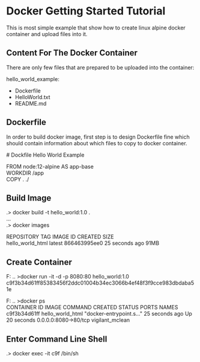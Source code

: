 # Docker Getting Started Tutorial
This is most simple example that show how to create linux alpine docker container and upload files into it.


## Content For The Docker Container
There are only few files that are prepared to be uploaded into the container:

hello_world_example:
- Dockerfile
- HelloWorld.txt
- README.md

## Dockerfile
In order to build docker image, first step is to design Dockerfile fine which should contain information about which files to copy to docker container.

\# Dockfile Hello World Example

FROM node:12-alpine AS app-base\
WORKDIR /app\
COPY . ./

## Build Image

.> docker build -t hello_world:1.0 .\
...\
.> docker images

REPOSITORY               TAG         IMAGE ID       CREATED          SIZE\
hello_world_html         latest      866463995ee0   25 seconds ago   91MB

## Create Container

F: .. >docker run -it -d -p 8080:80 hello_world:1.0
c9f3b34d61ff85383456f2ddc01004b34ec3066b4ef48f3f9cce983dbdaba51e

F: .. >docker ps\
CONTAINER ID   IMAGE              COMMAND                  CREATED          STATUS          PORTS                  NAMES\
c9f3b34d61ff   hello_world_html   "docker-entrypoint.s…"   25 seconds ago   Up 20 seconds   0.0.0.0:8080->80/tcp   vigilant_mclean

## Enter Command Line Shell
.> docker exec -it c9f /bin/sh